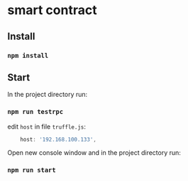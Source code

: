 # smart contract

## Install
### `npm install`
## Start
In the project directory run:
### `npm run testrpc`

edit `host` in file `truffle.js`:

```js
    host: '192.168.100.133',
```
Open new console window and in the project directory run:
### `npm run start`
